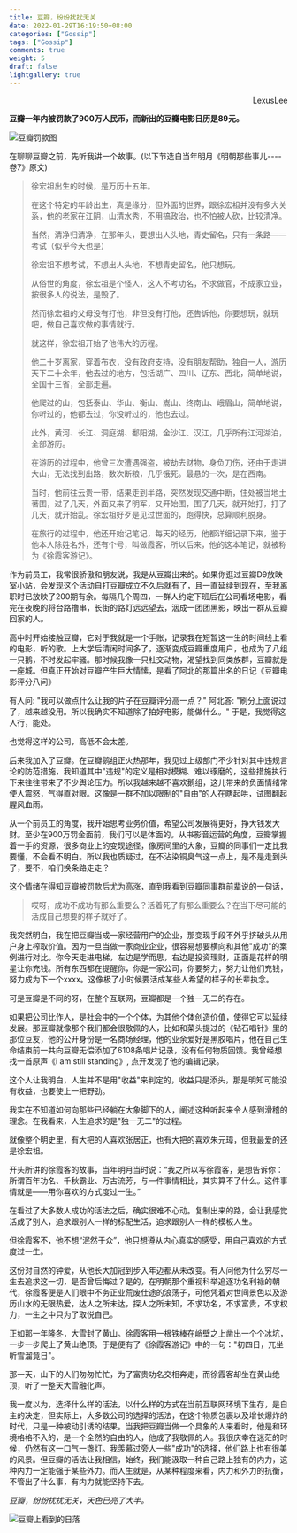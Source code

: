 ```yaml
---
title: 豆瓣，纷纷扰扰无关
date: 2022-01-29T16:19:50+08:00
categories: ["Gossip"]
tags: ["Gossip"]
comments: true
weight: 5
draft: false
lightgallery: true
---
```


<div style="text-align: right">LexusLee</div>

**豆瓣一年内被罚款了900万人民币，而新出的豆瓣电影日历是89元。**

![豆瓣罚款图](https://s4.ax1x.com/2022/01/29/HSzfED.jpg)

在聊聊豆瓣之前，先听我讲一个故事。(以下节选自当年明月《明朝那些事儿----卷7》原文)

> 徐宏祖出生的时候，是万历十五年。
>
> 在这个特定的年龄出生，真是缘分，但外面的世界，跟徐宏祖并没有多大关系，他的老家在江阴，山清水秀，不用搞政治，也不怕被人砍，比较清净。
>
> 当然，清净归清净，在那年头，要想出人头地，青史留名，只有一条路——考试（似乎今天也是）
>
> 徐宏祖不想考试，不想出人头地，不想青史留名，他只想玩。
>
> 从俗世的角度，徐宏祖是个怪人，这人不考功名，不求做官，不成家立业，按很多人的说法，是毁了。
>
> 然而徐宏祖的父母没有打他，非但没有打他，还告诉他，你要想玩，就玩吧，做自己喜欢做的事情就行。
>
> 就这样，徐宏祖开始了他伟大的历程。
>
> 他二十岁离家，穿着布衣，没有政府支持，没有朋友帮助，独自一人，游历天下二十余年，他去过的地方，包括湖广、四川、辽东、西北，简单地说，全国十三省，全部走遍。
>
> 他爬过的山，包括泰山、华山、衡山、嵩山、终南山、峨眉山，简单地说，你听过的，他都去过，你没听过的，他也去过。
>
> 此外，黄河、长江、洞庭湖、鄱阳湖，金沙江、汉江，几乎所有江河湖泊，全部游历。
>
> 在游历的过程中，他曾三次遭遇强盗，被劫去财物，身负刀伤，还由于走进大山，无法找到出路，数次断粮，几乎饿死。最悬的一次，是在西南。
>
> 当时，他前往云贵一带，结果走到半路，突然发现交通中断，住处被当地土著围，过了几天，外面又来了明军，又开始围，围了几天，就开始打，打了几天，就开始乱。徐宏祖好歹是见过世面的，跑得快，总算顺利脱身。
>
> 在旅行的过程中，他还开始记笔记，每天的经历，他都详细记录下来，鉴于他本人除姓名外，还有个号，叫做霞客，所以后来，他的这本笔记，就被称为《徐霞客游记》。

作为前员工，我常很骄傲和朋友说，我是从豆瓣出来的。如果你逛过豆瓣D9放映室小站，会发现这个活动自打豆瓣成立不久后就有了，且一直延续到现在，至我离职时已放映了200期有余。每隔几个周四，一群人约定下班后在公司看场电影，看完在夜晚的将台路撸串，长街的路灯远远望去，洇成一团团黑影，映出一群从豆瓣回家的人。

高中时开始接触豆瓣，它对于我就是一个手账，记录我在短暂这一生的时间线上看的电影，听的歌。上大学后清闲时间多了，逐渐变成豆瓣重度用户，也成为了八组一只鹅，不时发起牢骚。那时候我像一只社交动物，渴望找到同类族群，豆瓣就是一座城。但真正开始对豆瓣产生巨大情愫，是看了阿北的那篇出名的日记《豆瓣电影评分八问》

有人问: "我可以做点什么让我的片子在豆瓣评分高一点？"
阿北答: "刷分上面说过了，越来越没用。所以我确实不知道除了拍好电影，能做什么。"
于是，我觉得这人行，能处。

也觉得这样的公司，高低不会太差。

后来我加入了豆瓣。在豆瓣鹅组正火热那年，我见过上级部门不少针对其中违规言论的防范措施，我知道其中"违规"的定义是相对模糊、难以琢磨的，这些措施执行下来往往带来了不少舆论压力。所以我越来越不喜欢鹅组，这儿带来的负面情绪常使人震怒，气得直对眼。这像是一群不加以限制的"自由"的人在瞎起哄，试图翻起腥风血雨。

从一个前员工的角度，我开始思考业务价值，希望公司发展得更好，挣大钱发大财。至少在900万罚金面前，我们可以是体面的。从书影音运营的角度，豆瓣掌握着一手的资源，很多商业上的变现途径，像房间里的大象，豆瓣的同事们一定比我要懂，不会看不明白。所以我也质疑过，在不沾染铜臭气这一点上，是不是走到头了，要不，咱们换条路走走？

这个情绪在得知豆瓣被罚款后尤为高涨，直到我看到豆瓣同事群前辈说的一句话，

> 哎呀，成功不成功有那么重要么？活着死了有那么重要么？在当下尽可能的活成自己想要的样子就好了。

我突然明白，我在把豆瓣当成一家经营用户的企业，那变现手段不外乎挤破头从用户身上榨取价值。因为一旦当做一家商业企业，很容易想要横向和其他"成功"的案例进行对比。你今天走进电梯，左边是学而思，右边是投资理财，正面是花样的明星让你充钱。所有东西都在提醒你，你是一家公司，你要努力，努力让他们充钱，努力成为下一个xxxx。这像极了小时候要活成某些人希望的样子的长辈执念。

可是豆瓣是不同的呀，在整个互联网，豆瓣都是一个独一无二的存在。

如果把公司比作人，是社会中的一个个体，为其他个体创造价值，使得它可以延续发展。那豆瓣就像那个我们都会很敬佩的人，比如和菜头提过的《钻石唱针》里的那位豆友，他的公开身份是一名商场经理，他的业余爱好是黑胶唱片，他在自己生命结束前一共向豆瓣无偿添加了6108条唱片记录，没有任何物质回馈。我曾经想找一首原声《i am still standing》, 点开发现了他的编辑记录。

这个人让我明白，人生并不是用"收益"来判定的，收益只是添头，那是明知可能没有收益，也要使上一把野劲。

我实在不知道如何向那些已经躺在大象脚下的人，阐述这种听起来令人感到滑稽的理念。在我看来，人生追求的是"独一无二"的过程。

就像整个明史里，有大把的人喜欢张居正，也有大把的喜欢朱元璋，但我最爱的还是徐宏祖。

开头所讲的徐霞客的故事，当年明月当时说：“我之所以写徐霞客，是想告诉你：所谓百年功名、千秋霸业、万古流芳，与一件事情相比，其实算不了什么。这件事情就是——用你喜欢的方式度过一生。”

在看过了大多数人成功的活法之后，确实很难不心动。复制出来的路，会让我感觉活成了别人，追求跟别人一样的标配生活，追求跟别人一样的模板人生。

但徐霞客不，他不想“泯然于众”，他只想遵从内心真实的感受，用自己喜欢的方式度过一生。

这份对自然的钟爱，从他长大加冠到步入年迈都从未改变。有人问他为什么穷尽一生去追求这一切，是否曾后悔过？是的，在明朝那个重视科举追逐功名利禄的朝代，徐霞客便是人们眼中不务正业荒废仕途的浪荡子，可他凭着对世间景色以及游历山水的无限热爱，达人之所未达，探人之所未知，不求功名，不求富贵，不求权力，一生之中只为了取悦自己。

正如那一年隆冬，大雪封了黄山。徐霞客用一根铁棒在峭壁之上凿出一个个冰坑，一步一步爬上了黄山绝顶。于是便有了《徐霞客游记》中的一句："初四日，兀坐听雪溜竟日"。

那一天，山下的人们匆匆忙忙，为了富贵功名交相奔走，而徐霞客却坐在黄山绝顶，听了一整天大雪融化声。

我一度以为，选择什么样的活法，以什么样的方式在当前互联网环境下生存，是自主的决定，但实际上，大多数公司的选择的活法，在这个物质包裹以及增长爆炸的时代，只是一种被动引诱的结果。当我把豆瓣当做一个具象的人来看时，他是和环境格格不入的，是一个全然的自由的人，他成了我敬佩的人。我很庆幸在迷茫的时候，仍然有这一口气一盏灯。我羡慕过旁人一些"成功"的选择，他们路上也有很美的风景。但豆瓣的活法让我相信，始终，我们能汲取一种自己路上独有的内力，这种内力一定能强于某些外力。而人生就是，从某种程度来看，内力和外力的抗衡，不管出了什么事，有内力就能坚持下去。

*豆瓣，纷纷扰扰无关，天色已亮了大半。*

![豆瓣上看到的日落](https://s4.ax1x.com/2022/01/29/HSz2DK.jpg)
